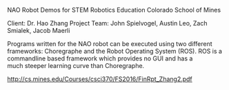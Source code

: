 NAO Robot Demos for STEM Robotics Education  Colorado School of Mines  

Client:  Dr. Hao Zhang
Project Team:  John Spielvogel, Austin Leo, Zach Smialek, Jacob Maerli


Programs   written   for   the   NAO   robot   can   be   executed   using   two   different  
frameworks:   Choregraphe   and   the   Robot   Operating   System   (ROS).
ROS   is   a   command­line   based   framework   which   provides   no   GUI   and   has   a  
much   steeper   learning   curve   than   Choregraphe.  


http://cs.mines.edu/Courses/csci370/FS2016/FinRpt_Zhang2.pdf
